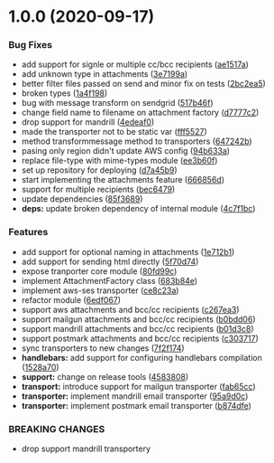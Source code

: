 # 1.0.0 (2020-09-17)


### Bug Fixes

* add support for signle or multiple cc/bcc recipients ([ae1517a](https://github.com/gkampitakis/email-client/commit/ae1517a74ee6cb314e732ad585a2ca1a340bed3f))
* add unknown type in attachments ([3e7199a](https://github.com/gkampitakis/email-client/commit/3e7199a9f32af5a7cb23dad1f3986e8ae233e6e9))
* better filter files passed on send and minor fix on tests ([2bc2ea5](https://github.com/gkampitakis/email-client/commit/2bc2ea534d6193a2c85479a3614fe69ce5274796))
* broken types ([1a4f198](https://github.com/gkampitakis/email-client/commit/1a4f1987bb3f36179414d952867ebb68fa8c7fcf))
* bug with message transform on sendgrid ([517b46f](https://github.com/gkampitakis/email-client/commit/517b46fd9354f641b8b683413630cce263d9ed04))
* change field name to filename on attachment factory ([d7777c2](https://github.com/gkampitakis/email-client/commit/d7777c2a7587f9d71046ccbf4d4490f840cc0d5e))
* drop support for mandrill ([4edeaf0](https://github.com/gkampitakis/email-client/commit/4edeaf017fe035d6b049a03a774d811f83ed4d30))
* made the transporter not to be static var ([fff5527](https://github.com/gkampitakis/email-client/commit/fff55279c31af44d22084610393b028beb70b9db))
* method transformmessage method to transporters ([647242b](https://github.com/gkampitakis/email-client/commit/647242b3561dc8afd16cad9698abdcc676c83a56))
* pasing only region didn't update AWS config ([94b633a](https://github.com/gkampitakis/email-client/commit/94b633ab424aa5ab0989bb9a279f3b1c27ade54b))
* replace file-type with mime-types module ([ee3b60f](https://github.com/gkampitakis/email-client/commit/ee3b60f1b1231b2975b44f2befc5fc712780c125))
* set up repository for deploying ([d7a45b9](https://github.com/gkampitakis/email-client/commit/d7a45b9d462c11430d002d569b4f53f873ae64ad))
* start implementing the attachments feature ([666856d](https://github.com/gkampitakis/email-client/commit/666856dc02d65a12f5e7a650324077aee2483a2e))
* support for multiple recipients ([bec6479](https://github.com/gkampitakis/email-client/commit/bec6479cd483f62390c0076539d02532e3376aa6))
* update dependencies ([85f3689](https://github.com/gkampitakis/email-client/commit/85f3689fb11e50dd0f5907a432b6cca50290b68e))
* **deps:** update broken dependency of internal module ([4c7f1bc](https://github.com/gkampitakis/email-client/commit/4c7f1bcbb1021ab85c2d8af1596baa01c8881f29))


### Features

* add support for optional naming in attachments ([1e712b1](https://github.com/gkampitakis/email-client/commit/1e712b1c81d078d50780c3000650441314192b40))
* add support for sending html directly ([5f70d74](https://github.com/gkampitakis/email-client/commit/5f70d74fce053c843335d7af6046ad516c8577f8))
* expose tranporter core module ([80fd99c](https://github.com/gkampitakis/email-client/commit/80fd99cb3ffc72c625f29443df8740bfd00ce5b4))
* implement AttachmentFactory class ([683b84e](https://github.com/gkampitakis/email-client/commit/683b84e1dcf23e579747ab8030a9fc0197b08007))
* implement aws-ses transporter ([ce8c23a](https://github.com/gkampitakis/email-client/commit/ce8c23af354d935cd0388001265adfce8781f8a3))
* refactor module ([6edf067](https://github.com/gkampitakis/email-client/commit/6edf06702e27c205f27528316b403bf94354144c))
* support aws attachments and bcc/cc recipients ([c267ea3](https://github.com/gkampitakis/email-client/commit/c267ea319a656c6c658c70d38399fc2b2e9f7e74))
* support mailgun attachments and bcc/cc recipients ([b0bdd06](https://github.com/gkampitakis/email-client/commit/b0bdd062fa9412373d828c1bc8dc1284a0038416))
* support mandrill attachments and bcc/cc recipients ([b01d3c8](https://github.com/gkampitakis/email-client/commit/b01d3c8b061f067849ef1f1e3cc7f8f7249af859))
* support postmark attachments and bcc/cc recipients ([c303717](https://github.com/gkampitakis/email-client/commit/c3037170f6b3cb79ead031b8418352211b3906ce))
* sync transporters to new changes ([7f2f174](https://github.com/gkampitakis/email-client/commit/7f2f1749b83ca7195ee54b6ad46d137eda0586b1))
* **handlebars:** add support for configuring handlebars compilation ([1528a70](https://github.com/gkampitakis/email-client/commit/1528a7052270fe12fcb219d0bbc7812edc581bdd))
* **support:** change on release tools ([4583808](https://github.com/gkampitakis/email-client/commit/4583808cf83ab85e20d337079c3d3bcf0d85d5f7))
* **transport:** introduce support for mailgun transporter ([fab65cc](https://github.com/gkampitakis/email-client/commit/fab65cccc26165f189cff71812025e9eefdabea3))
* **transporter:** implement mandrill email transporter ([95a9d0c](https://github.com/gkampitakis/email-client/commit/95a9d0cfa4be6f7a02ddfa33315095019a75d86e))
* **transporter:** implement postmark email transporter ([b874dfe](https://github.com/gkampitakis/email-client/commit/b874dfe908e64aaf6eb5f629ae68b026a0258eae))


### BREAKING CHANGES

* drop support mandrill transportery
